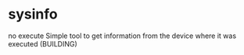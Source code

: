 # sysinfo
no execute
Simple tool to get information from the device where it was executed (BUILDING)
